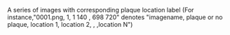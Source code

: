 A series of images with corresponding plaque location label (For instance,"0001.png, 1, 1  140 , 698  720" denotes "imagename, plaque or no plaque, location 1, location 2, , ,location N")
